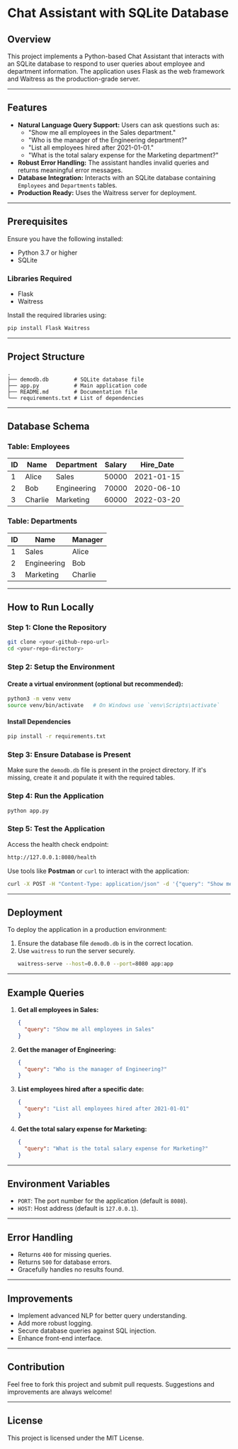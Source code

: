 # Chat Assistant with SQLite Database

## Overview
This project implements a Python-based Chat Assistant that interacts with an SQLite database to respond to user queries about employee and department information. The application uses Flask as the web framework and Waitress as the production-grade server.

---

## Features
- **Natural Language Query Support:** Users can ask questions such as:
  - "Show me all employees in the Sales department."
  - "Who is the manager of the Engineering department?"
  - "List all employees hired after 2021-01-01."
  - "What is the total salary expense for the Marketing department?"
- **Robust Error Handling:** The assistant handles invalid queries and returns meaningful error messages.
- **Database Integration:** Interacts with an SQLite database containing `Employees` and `Departments` tables.
- **Production Ready:** Uses the Waitress server for deployment.

---

## Prerequisites
Ensure you have the following installed:
- Python 3.7 or higher
- SQLite

### Libraries Required
- Flask
- Waitress

Install the required libraries using:
```bash
pip install Flask Waitress
```

---

## Project Structure
```
.
├── demodb.db        # SQLite database file
├── app.py           # Main application code
├── README.md        # Documentation file
└── requirements.txt # List of dependencies
```

---

## Database Schema
### Table: Employees
| ID | Name   | Department  | Salary | Hire_Date  |
|----|--------|-------------|--------|------------|
| 1  | Alice  | Sales       | 50000  | 2021-01-15 |
| 2  | Bob    | Engineering | 70000  | 2020-06-10 |
| 3  | Charlie| Marketing   | 60000  | 2022-03-20 |

### Table: Departments
| ID | Name        | Manager  |
|----|-------------|----------|
| 1  | Sales       | Alice    |
| 2  | Engineering | Bob      |
| 3  | Marketing   | Charlie  |

---

## How to Run Locally

### Step 1: Clone the Repository
```bash
git clone <your-github-repo-url>
cd <your-repo-directory>
```

### Step 2: Setup the Environment
#### Create a virtual environment (optional but recommended):
```bash
python3 -m venv venv
source venv/bin/activate   # On Windows use `venv\Scripts\activate`
```

#### Install Dependencies
```bash
pip install -r requirements.txt
```

### Step 3: Ensure Database is Present
Make sure the `demodb.db` file is present in the project directory. If it's missing, create it and populate it with the required tables.

### Step 4: Run the Application
```bash
python app.py
```

### Step 5: Test the Application
Access the health check endpoint:
```bash
http://127.0.0.1:8080/health
```

Use tools like **Postman** or `curl` to interact with the application:
```bash
curl -X POST -H "Content-Type: application/json" -d '{"query": "Show me all employees in Sales"}' http://127.0.0.1:8080/chat
```

---

## Deployment
To deploy the application in a production environment:
1. Ensure the database file `demodb.db` is in the correct location.
2. Use `waitress` to run the server securely.
   ```bash
   waitress-serve --host=0.0.0.0 --port=8080 app:app
   ```

---

## Example Queries
1. **Get all employees in Sales:**
   ```json
   {
     "query": "Show me all employees in Sales"
   }
   ```

2. **Get the manager of Engineering:**
   ```json
   {
     "query": "Who is the manager of Engineering?"
   }
   ```

3. **List employees hired after a specific date:**
   ```json
   {
     "query": "List all employees hired after 2021-01-01"
   }
   ```

4. **Get the total salary expense for Marketing:**
   ```json
   {
     "query": "What is the total salary expense for Marketing?"
   }
   ```

---

## Environment Variables
- `PORT`: The port number for the application (default is `8080`).
- `HOST`: Host address (default is `127.0.0.1`).

---

## Error Handling
- Returns `400` for missing queries.
- Returns `500` for database errors.
- Gracefully handles no results found.

---

## Improvements
- Implement advanced NLP for better query understanding.
- Add more robust logging.
- Secure database queries against SQL injection.
- Enhance front-end interface.

---

## Contribution
Feel free to fork this project and submit pull requests. Suggestions and improvements are always welcome!

---

## License
This project is licensed under the MIT License.

